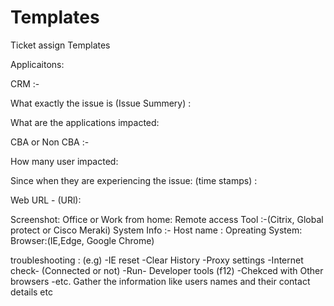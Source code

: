 # Templates
Ticket assign Templates

Applicaitons:

CRM :-

What exactly the issue is (Issue Summery) :

What are the applications impacted:

CBA or Non CBA :- 

How many user impacted:

Since when they are experiencing the issue: (time stamps) :

Web URL - (URl):

Screenshot:
Office or Work from home:
Remote access Tool :-(Citrix, Global protect or Cisco Meraki)
System Info :-
      Host name :
      Opreating System:
      Browser:(IE,Edge, Google Chrome)
      
troubleshooting :
(e.g)
 -IE reset
 -Clear History
 -Proxy settings
 -Internet check- (Connected or not)
 -Run- Developer tools (f12)
 -Chekced with Other browsers 
 -etc.
Gather the information like users names and their contact details etc

